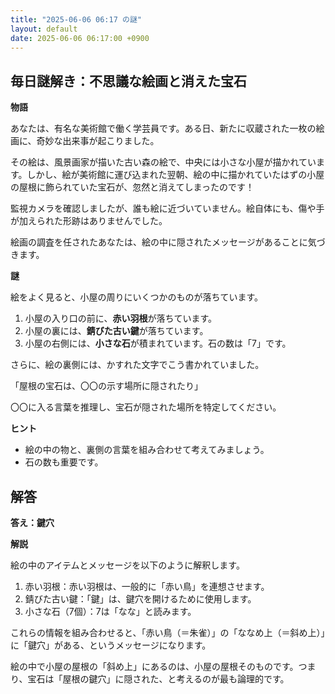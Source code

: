 ```yaml
---
title: "2025-06-06 06:17 の謎"
layout: default
date: 2025-06-06 06:17:00 +0900
---
```

## 毎日謎解き：不思議な絵画と消えた宝石

**物語**

あなたは、有名な美術館で働く学芸員です。ある日、新たに収蔵された一枚の絵画に、奇妙な出来事が起こりました。

その絵は、風景画家が描いた古い森の絵で、中央には小さな小屋が描かれています。しかし、絵が美術館に運び込まれた翌朝、絵の中に描かれていたはずの小屋の屋根に飾られていた宝石が、忽然と消えてしまったのです！

監視カメラを確認しましたが、誰も絵に近づいていません。絵自体にも、傷や手が加えられた形跡はありませんでした。

絵画の調査を任されたあなたは、絵の中に隠されたメッセージがあることに気づきます。

**謎**

絵をよく見ると、小屋の周りにいくつかのものが落ちています。

1.  小屋の入り口の前に、**赤い羽根**が落ちています。
2.  小屋の裏には、**錆びた古い鍵**が落ちています。
3.  小屋の右側には、**小さな石**が積まれています。石の数は「7」です。

さらに、絵の裏側には、かすれた文字でこう書かれていました。

「屋根の宝石は、〇〇の示す場所に隠されたり」

〇〇に入る言葉を推理し、宝石が隠された場所を特定してください。

**ヒント**

*   絵の中の物と、裏側の言葉を組み合わせて考えてみましょう。
*   石の数も重要です。

## 解答

**答え：鍵穴**

**解説**

絵の中のアイテムとメッセージを以下のように解釈します。

1.  赤い羽根：赤い羽根は、一般的に「赤い鳥」を連想させます。
2.  錆びた古い鍵：「鍵」は、鍵穴を開けるために使用します。
3.  小さな石（7個）：7は「なな」と読みます。

これらの情報を組み合わせると、「赤い鳥（＝朱雀）」の「ななめ上（＝斜め上）」に「鍵穴」がある、というメッセージになります。

絵の中で小屋の屋根の「斜め上」にあるのは、小屋の屋根そのものです。つまり、宝石は「屋根の鍵穴」に隠された、と考えるのが最も論理的です。
